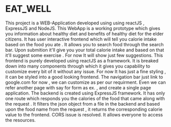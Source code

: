 # EAT_WELL
This project is a WEB-Application developed using using reactJS , ExpressJS and NodeJS. This WebApp is a working prototype which gives you information about healthy diet and benefits of healthy diet for the elder citizens. It has user interactive frontend which will tell you calorie intake based on the food you ate . It allows you to search food through the search bar. Upon submition it'll give you your total calorie intake and based on that it'll suggest some exercise . For now It will show just few suggestions. This frontend is purely developed using reactJS as a framework. It is breaked down into many components through which it gives you capability to customize every bit of it without any issue. For now It has just a fine styling , it can be styled into a good looking frontend. The navigation bar just link to google.com for now , we can customize as per our requirment. Even we can refer another page with say for form as ex. , and create a single page application. The backend is created using ExpressJS framework. It has only one route which responds you the calories of the food that came along with the request . It filters the json object from a file in the backend and based upon the food name from the request , it returns the corresponding calorie value to the frontend. CORS issue is resolved. It allows everyone to access the resources.
